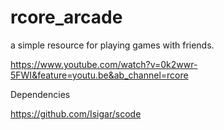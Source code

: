 # rcore_arcade
 a simple resource for playing games with friends.


https://www.youtube.com/watch?v=0k2wwr-5FWI&feature=youtu.be&ab_channel=rcore

Dependencies

https://github.com/Isigar/scode
